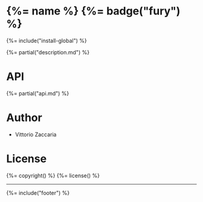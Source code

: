 # {%= name %} {%= badge("fury") %}

{%= include("install-global") %}

{%= partial("description.md") %}

# API

{%= partial("api.md") %}

# Author

* Vittorio Zaccaria

# License
{%= copyright() %}
{%= license() %}

***

{%= include("footer") %}
